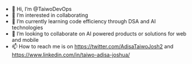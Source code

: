 - 👋 Hi, I’m @TaiwoDevOps
- 👀 I’m interested in collaborating 
- 🌱 I’m currently learning code efficiency through DSA and AI technologies 
- 💞️ I’m looking to collaborate on AI powered products or solutions for web and mobile
- 📫 How to reach me is on https://twitter.com/AdisaTaiwoJosh2 and https://www.linkedin.com/in/taiwo-adisa-joshua/

<!---
TaiwoDevOps/TaiwoDevOps is a ✨ special ✨ repository because its `README.md` (this file) appears on your GitHub profile.
You can click the Preview link to take a look at your changes.
--->
